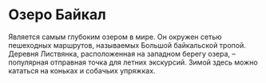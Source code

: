 # Озеро Байкал

Является самым глубоким озером в мире. Он окружен сетью пешеходных маршрутов, называемых Большой байкальской тропой. Деревня Листвянка, расположенная на западном берегу озера, – популярная отправная точка для летних экскурсий. Зимой здесь можно кататься на коньках и собачьих упряжках.


